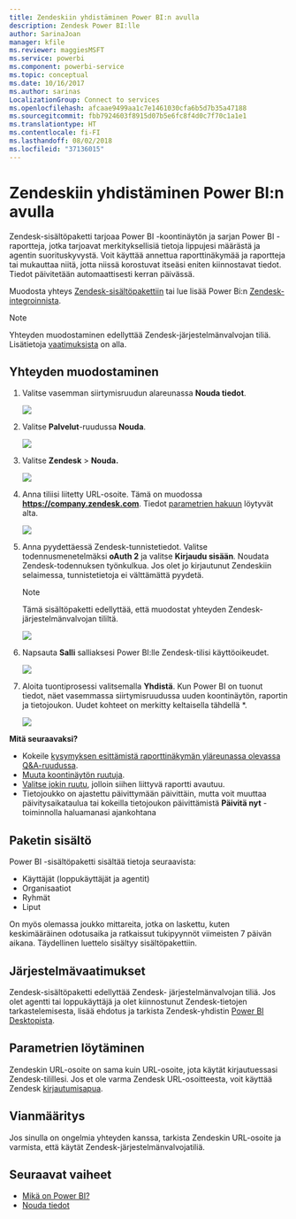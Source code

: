 ```yaml
---
title: Zendeskiin yhdistäminen Power BI:n avulla
description: Zendesk Power BI:lle
author: SarinaJoan
manager: kfile
ms.reviewer: maggiesMSFT
ms.service: powerbi
ms.component: powerbi-service
ms.topic: conceptual
ms.date: 10/16/2017
ms.author: sarinas
LocalizationGroup: Connect to services
ms.openlocfilehash: afcaae9499aa1c7e1461030cfa6b5d7b35a47188
ms.sourcegitcommit: fbb7924603f8915d07b5e6fc8f4d0c7f70c1a1e1
ms.translationtype: HT
ms.contentlocale: fi-FI
ms.lasthandoff: 08/02/2018
ms.locfileid: "37136015"
---
```

# <a name="connect-to-zendesk-with-power-bi"></a>Zendeskiin yhdistäminen Power BI:n avulla
Zendesk-sisältöpaketti tarjoaa Power BI -koontinäytön ja sarjan Power BI -raportteja, jotka tarjoavat merkityksellisiä tietoja lippujesi määrästä ja agentin suorituskyvystä. Voit käyttää annettua raporttinäkymää ja raportteja tai mukauttaa niitä, jotta niissä korostuvat itseäsi eniten kiinnostavat tiedot.  Tiedot päivitetään automaattisesti kerran päivässä. 

Muodosta yhteys [Zendesk-sisältöpakettiin](https://app.powerbi.com/getdata/services/zendesk) tai lue lisää Power Bi:n [Zendesk-integroinnista](https://powerbi.microsoft.com/integrations/zendesk).

>[!NOTE]
>Yhteyden muodostaminen edellyttää Zendesk-järjestelmänvalvojan tiliä. Lisätietoja [vaatimuksista](#Requirements) on alla.

## <a name="how-to-connect"></a>Yhteyden muodostaminen
1. Valitse vasemman siirtymisruudun alareunassa **Nouda tiedot**.
   
   ![](media/service-connect-to-zendesk/pbi_getdata.png)
2. Valitse **Palvelut**-ruudussa **Nouda**.
   
   ![](media/service-connect-to-zendesk/pbi_getservices.png) 
3. Valitse **Zendesk** \> **Nouda.**
   
   ![](media/service-connect-to-zendesk/zendesk.png)
4. Anna tiliisi liitetty URL-osoite. Tämä on muodossa **https://company.zendesk.com**. Tiedot [parametrien hakuun](#FindingParams) löytyvät alta.
   
   ![](media/service-connect-to-zendesk/pbi_zendeskconnect.png)
5. Anna pyydettäessä Zendesk-tunnistetiedot.  Valitse todennusmenetelmäksi **oAuth 2** ja valitse **Kirjaudu sisään**. Noudata Zendesk-todennuksen työnkulkua. Jos olet jo kirjautunut Zendeskiin selaimessa, tunnistetietoja ei välttämättä pyydetä.
   
   > [!NOTE]
   > Tämä sisältöpaketti edellyttää, että muodostat yhteyden Zendesk-järjestelmänvalvojan tililtä. 
   > 
   > 
   
   ![](media/service-connect-to-zendesk/pbi_zendesksignin.png)
6. Napsauta **Salli** salliaksesi Power BI:lle Zendesk-tilisi käyttöoikeudet.
   
   ![](media/service-connect-to-zendesk/zendesk2.jpg)
7. Aloita tuontiprosessi valitsemalla **Yhdistä**. Kun Power BI on tuonut tiedot, näet vasemmassa siirtymisruudussa uuden koontinäytön, raportin ja tietojoukon. Uudet kohteet on merkitty keltaisella tähdellä \*.
   
   ![](media/service-connect-to-zendesk/pbi_zendeskdash.png)

**Mitä seuraavaksi?**

* Kokeile [kysymyksen esittämistä raporttinäkymän yläreunassa olevassa Q&A-ruudussa](power-bi-q-and-a.md).
* [Muuta koontinäytön ruutuja](service-dashboard-edit-tile.md).
* [Valitse jokin ruutu](service-dashboard-tiles.md), jolloin siihen liittyvä raportti avautuu.
* Tietojoukko on ajastettu päivittymään päivittäin, mutta voit muuttaa päivitysaikataulua tai kokeilla tietojoukon päivittämistä **Päivitä nyt** -toiminnolla haluamanasi ajankohtana

## <a name="whats-included"></a>Paketin sisältö
Power BI -sisältöpaketti sisältää tietoja seuraavista:  

* Käyttäjät (loppukäyttäjät ja agentit)  
* Organisaatiot  
* Ryhmät  
* Liput  

On myös olemassa joukko mittareita, jotka on laskettu, kuten keskimääräinen odotusaika ja ratkaissut tukipyynnöt viimeisten 7 päivän aikana. Täydellinen luettelo sisältyy sisältöpakettiin.

<a name="Requirements"></a>

## <a name="system-requirements"></a>Järjestelmävaatimukset
Zendesk-sisältöpaketti edellyttää Zendesk- järjestelmänvalvojan tiliä. Jos olet agentti tai loppukäyttäjä ja olet kiinnostunut Zendesk-tietojen tarkastelemisesta, lisää ehdotus ja tarkista Zendesk-yhdistin [Power BI Desktopista](desktop-connect-to-data.md).

<a name="FindingParams"></a>

## <a name="finding-parameters"></a>Parametrien löytäminen
Zendeskin URL-osoite on sama kuin URL-osoite, jota käytät kirjautuessasi Zendesk-tilillesi. Jos et ole varma Zendesk URL-osoitteesta, voit käyttää Zendesk [kirjautumisapua](https://www.zendesk.com/login/).

## <a name="troubleshooting"></a>Vianmääritys
Jos sinulla on ongelmia yhteyden kanssa, tarkista Zendeskin URL-osoite ja varmista, että käytät Zendesk-järjestelmänvalvojatiliä.

## <a name="next-steps"></a>Seuraavat vaiheet
* [Mikä on Power BI?](power-bi-overview.md)
* [Nouda tiedot](service-get-data.md)

